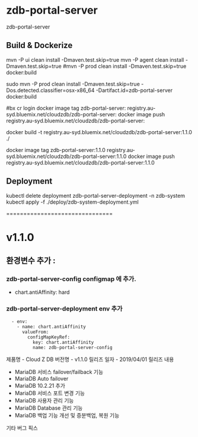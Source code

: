 # zdb-portal-server
zdb-portal-server

## Build & Dockerize
mvn -P ui clean install -Dmaven.test.skip=true
mvn -P agent clean install -Dmaven.test.skip=true
#mvn -P prod clean install -Dmaven.test.skip=true docker:build

sudo mvn -P prod clean install -Dmaven.test.skip=true -Dos.detected.classifier=osx-x86_64 -Dartifact.id=zdb-portal-server  docker:build

#bx cr login
docker image tag zdb-portal-server:<VERSION> registry.au-syd.bluemix.net/cloudzdb/zdb-portal-server:<VERSION>
docker image push registry.au-syd.bluemix.net/cloudzdb/zdb-portal-server:<VERSION>

docker build -t registry.au-syd.bluemix.net/cloudzdb/zdb-portal-server:1.1.0 ./

docker image tag zdb-portal-server:1.1.0 registry.au-syd.bluemix.net/cloudzdb/zdb-portal-server:1.1.0
docker image push registry.au-syd.bluemix.net/cloudzdb/zdb-portal-server:1.1.0

## Deployment
kubectl delete deployment zdb-portal-server-deployment -n zdb-system
kubectl apply -f ./deploy/zdb-system-deployment.yml

===============================
# v1.1.0
## 환경변수 추가 :
 
### zdb-portal-server-config configmap 에 추가.
 - chart.antiAffinity: hard 
 
### zdb-portal-server-deployment env 추가 
      - env:
        - name: chart.antiAffinity
          valueFrom:
            configMapKeyRef:
              key: chart.antiAffinity
              name: zdb-portal-server-config


제품명 - Cloud Z DB
버전명 - v1.1.0
릴리즈 일자 - 2019/04/01
릴리즈 내용
- MariaDB 서비스 failover/failback 기능
- MariaDB Auto failover
- MariaDB 10.2.21 추가
- MariaDB 서비스 포트 변경 기능
- MariaDB 사용자 관리 기능
- MariaDB Database 관리 기능
- MariaDB 백업 기능 개선 및 증분백업, 복원 기능

기타 버그 픽스

        